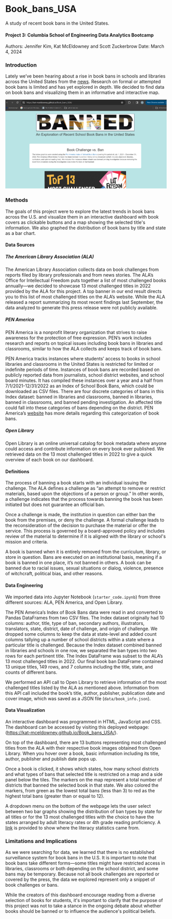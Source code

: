 # Book_bans_USA
A study of recent book bans in the United States.

#### Project 3: Columbia School of Engineering Data Analytics Bootcamp
Authors: Jennifer Kim, Kat McEldowney and Scott Zuckerbrow
Date: March 4, 2024

### Introduction

Lately we’ve been hearing about a rise in book bans in schools and libraries across the United States from the [news](https://www.nytimes.com/news-event/bookbans). Research on formal or attempted book bans is limited and has yet explored in depth. We decided to find data on book bans and visualizing them in an informative and interactive map.

<img src="images/Screenshot 2024-03-04 204257.png">

### Methods

The goals of this project were to explore the latest trends in book bans across the U.S. and visualize them in an interactive dashboard with book covers as clickable buttons and a map showing the selected title's information. We also graphed the distribution of book bans by title and state as a bar chart.

#### Data Sources

##### The American Library Association (ALA)

The American Library Association collects data on book challenges from reports filed by library professionals and from news stories. The ALA’s Office for Intellectual Freedom puts together a list of most challenged books annually—we decided to showcase 13 most challenged titles in 2022 provided by the ALA for this project. A top banner in our end result directs you to this list of most challenged titles on the ALA’s website. While the ALA released a report summarizing its most recent findings last September, the data analyzed to generate this press release were not publicly available.

##### PEN America

PEN America is a nonprofit literary organization that strives to raise awareness for the protection of free expression. PEN’s work includes research and reports on topical issues including book bans in libraries and classrooms, similar to how the ALA collects and keeps track of book bans.

PEN America tracks instances where students’ access to books in school libraries and classrooms in the United States is restricted for limited or indefinite periods of time. Instances of book bans are recorded based on publicly reported data from journalists, school district websites, and school board minutes. It has compiled these instances over a year and a half from 7/1/2021-12/31/2022 as an Index of School Book Bans, which could be downloaded as CSV files. There are four discrete categories of bans in this Index dataset: banned in libraries and classrooms, banned in libraries, banned in classrooms, and banned pending investigation. An affected title could fall into these categories of bans depending on the district. PEN America’s [website](https://pen.org/report/banned-in-the-usa-state-laws-supercharge-book-suppression-in-schools) has more details regarding this categorization of book bans.

##### Open Library

Open Library is an online universal catalog for book metadata where anyone could access and contribute information on every book ever published. We retrieved data on the 13 most challenged titles in 2022 to give a quick overview of each book on our dashboard.

#### Definitions

The process of banning a book starts with an individual issuing the challenge. The ALA defines a challenge as “an attempt to remove or restrict materials, based upon the objections of a person or group.” In other words, a challenge indicates that the process towards banning the book has been initiated but does not guarantee an official ban. 

Once a challenge is made, the institution in question can either ban the book from the premises, or deny the challenge. A formal challenge leads to the reconsideration of the decision to purchase the material or offer the service. This process is governed by a board-approved policy and includes review of the material to determine if it is aligned with the library or school's mission and criteria.

A book is banned when it is entirely removed from the curriculum, library, or store in question. Bans are executed on an institutional basis, meaning if a book is banned in one place, it’s not banned in others. A book can be banned due to racial issues, sexual situations or dialog, violence, presence of witchcraft, political bias, and other reasons.

#### Data Engineering

We imported data into Jupyter Notebook (`starter_code.ipynb`) from three different sources: ALA, PEN America, and Open Library.

The PEN America’s Index of Book Bans data were read in and converted to Pandas DataFrames from two CSV files. The Index dataset originally had 10 columns: author, title, type of ban, secondary authors, illustrators, translators, state, district, date of challenge, and origin of challenge. We dropped some columns to keep the data at state-level and added count columns tallying up a number of school districts within a state where a particular title is challenged. Because the Index dataset combined banned in libraries and schools in one row, we separated the ban types into two rows for each pertinent title. The Index DataFrame was subset to the ALA’s 13 most challenged titles in 2022. Our final book ban DataFrame contained 13 unique titles, 149 rows, and 7 columns including the title, state, and counts of different bans.

We performed an API call to Open Library to retrieve information of the most challenged titles listed by the ALA as mentioned above. Information from this API call included the book’s title, author, publisher, publication date and cover image, which was saved as a JSON file (`data/book_info.json`). 

#### Data Visualization

An interactive dashboard was programmed in HTML, JavaScript and CSS. The dashboard can be accessed by visiting this deployed webpage: (https://kat-mceldowney.github.io/Book_bans_USA/).

On top of the dashboard, there are 13 buttons representing most challenged titles from the ALA with their respective book images obtained from Open Library. When you hover over a book, basic information including its title, author, publisher and publish date pops up.

Once a book is clicked, it shows which states, how many school districts and what types of bans that selected title is restricted on a map and a side panel below the tiles. The markers on the map represent a total number of districts that banned the selected book in that state. We also colored the markers, from green as the lowest total bans (less than 3) to red as the highest total bans (greater than or equal to 12).

A dropdown menu on the bottom of the webpage lets the user select between two bar graphs showing the distribution of ban types by state for all titles or for the 13 most challenged titles with the choice to have the states arranged by adult literacy rates or 4th grade reading proficiency. A [link](https://worldpopulationreview.com/state-rankings/us-literacy-rates-by-state) is provided to show where the literacy statistics came from.

### Limitations and Implications

As we were searching for data, we learned that there is no established surveillance system for book bans in the U.S.  It is important to note that book bans take different forms—some titles might have restricted access in libraries, classrooms or both depending on the school district, and some bans may be temporary. Because not all book challenges are reported or covered by the press, the data we explored represent only a snippet of book challenges or bans.

While the creators of this dashboard encourage reading from a diverse selection of books for students, it's important to clarify that the purpose of this project was not to take a stance in the ongoing debate about whether books should be banned or to influence the audience's political beliefs.
